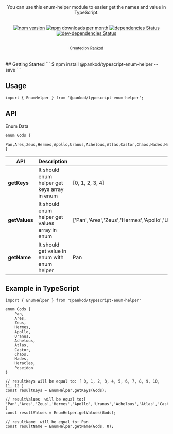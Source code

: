 <div align="center" >You can use this enum-helper module to easier get the names and value in TypeScript.</div>
<div align="center"> 
<br/>

[![npm version](https://img.shields.io/npm/v/@pankod/typescript-enum-helper.svg)](https://www.npmjs.com/package/@pankod/typescript-enum-helper) [![npm downloads per month](https://img.shields.io/npm/dm/typescript-enum-helper.svg)](https://www.npmjs.com/package/@pankod/typescript-enum-helper) [![dependencies Status](https://david-dm.org/pankod/typescript-enum-helper/status.svg)](https://david-dm.org/pankod/typescript-enum-helper) [![dev-dependencies Status](https://david-dm.org/pankod/typescript-enum-helper/dev-status.svg)](https://david-dm.org/pankod/typescript-enum-helper?type=dev)

<br/>
  <sub>Created by <a href="https://www.pankod.com">Pankod</a></sub>
</div>
<br/>
<br/>
## Getting Started
```
$ npm install @pankod/typescript-enum-helper --save
```
<br/>

## Usage
```
import { EnumHelper } from '@pankod/typescript-enum-helper';
```

## API

Enum Data
```
enum Gods {
    Pan,Ares,Zeus,Hermes,Apollo,Uranus,Achelous,Atlas,Castor,Chaos,Hades,Heracles,Poseidon
}
```


| API | Description | Example Output |
| ------ | ------ | ------ | 
| **getKeys** | It should enum helper get keys array in enum |[0, 1, 2, 3, 4]|
| **getValues** | It should enum helper get values array in enum | ['Pan','Ares','Zeus','Hermes','Apollo','Uranus','Achelous','Atlas','Castor','Chaos','Hades','Heracles','Poseidon']
| **getName** |It should get value in enum with enum helper | Pan |

## Example in TypeScript

```
import { EnumHelper } from "@pankod/typescript-enum-helper"

enum Gods {
    Pan,
    Ares,
    Zeus,
    Hermes,
    Apollo,
    Uranus,
    Achelous,
    Atlas,
    Castor,
    Chaos,
    Hades,
    Heracles,
    Poseidon
}

// resultKeys will be equal to: [ 0, 1, 2, 3, 4, 5, 6, 7, 8, 9, 10, 11, 12 ]
const resultKeys = EnumHelper.getKeys(Gods);

// resultValues  will be equal to:[ 'Pan','Ares','Zeus','Hermes','Apollo','Uranus','Achelous','Atlas','Castor','Chaos','Hades','Heracles','Poseidon' ]
const resultValues = EnumHelper.getValues(Gods);

// resultName  will be equal to: Pan
const resultName = EnumHelper.getName(Gods, 0);

```
